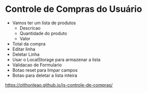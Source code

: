 # Controle de Compras do Usuário
 - Vamos ter um lista de produtos
 	- Descricao
 	- Quantidade do produto
 	- Valor
- Total da compra
- Editar linha
- Deletar Linha
- Usar o LocalStorage para armazenar a lista
- Validacao de Formulario
- Botao reset para limpar campos
- Botao para deletar a lista inteira

https://otthonleao.github.io/js-controle-de-compras/
